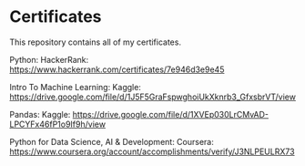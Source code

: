 # Certificates
This repository contains all of my certificates.

Python: HackerRank: https://www.hackerrank.com/certificates/7e946d3e9e45

Intro To Machine Learning: Kaggle: https://drive.google.com/file/d/1J5F5GraFspwghoiUkXknrb3_GfxsbrVT/view

Pandas: Kaggle: https://drive.google.com/file/d/1XVEp030LrCMvAD-LPCYFx46fP1o9If9h/view

Python for Data Science, AI & Development: Coursera: https://www.coursera.org/account/accomplishments/verify/J3NLPEULRX73
